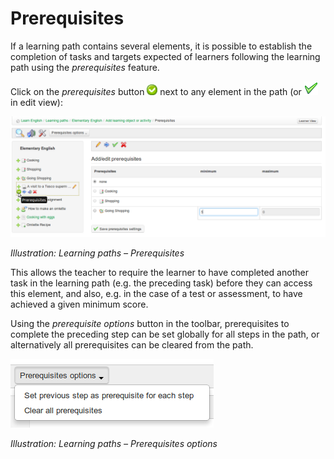 # Prerequisites

If a learning path contains several elements, it is possible to establish the completion of tasks and targets expected of learners following the learning path using the _prerequisites_ feature.

Click on the _prerequisites_ button ![](../../.gitbook/assets/graphics46.png) next to any element in the path \(or ![](../../.gitbook/assets/graphics41.png) in edit view\):

![](../../.gitbook/assets/graphics43.png)

_Illustration: Learning paths – Prerequisites_

This allows the teacher to require the learner to have completed another task in the learning path \(e.g. the preceding task\) before they can access this element, and also, e.g. in the case of a test or assessment, to have achieved a given minimum score.

Using the _prerequisite options_ button in the toolbar, prerequisites to complete the preceding step can be set globally for all steps in the path, or alternatively all prerequisites can be cleared from the path.

![](../../.gitbook/assets/graphics45.png)

_Illustration: Learning paths – Prerequisites options_

